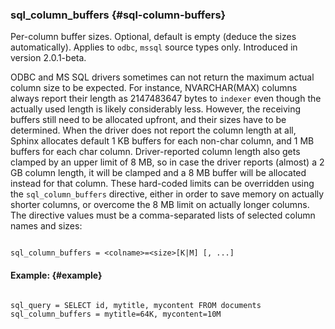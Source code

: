 ### sql_column_buffers {#sql-column-buffers}

Per-column buffer sizes. Optional, default is empty (deduce the sizes automatically). Applies to `odbc`, `mssql` source types only. Introduced in version 2.0.1-beta.

ODBC and MS SQL drivers sometimes can not return the maximum actual column size to be expected. For instance, NVARCHAR(MAX) columns always report their length as 2147483647 bytes to `indexer` even though the actually used length is likely considerably less. However, the receiving buffers still need to be allocated upfront, and their sizes have to be determined. When the driver does not report the column length at all, Sphinx allocates default 1 KB buffers for each non-char column, and 1 MB buffers for each char column. Driver-reported column length also gets clamped by an upper limit of 8 MB, so in case the driver reports (almost) a 2 GB column length, it will be clamped and a 8 MB buffer will be allocated instead for that column. These hard-coded limits can be overridden using the `sql_column_buffers` directive, either in order to save memory on actually shorter columns, or overcome the 8 MB limit on actually longer columns. The directive values must be a comma-separated lists of selected column names and sizes:

```

sql_column_buffers = <colname>=<size>[K|M] [, ...]

```

#### Example: {#example}

```

sql_query = SELECT id, mytitle, mycontent FROM documents
sql_column_buffers = mytitle=64K, mycontent=10M

```